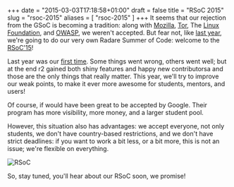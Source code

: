 +++
date = "2015-03-03T17:18:58+01:00"
draft = false
title = "RSoC 2015"
slug = "rsoc-2015"
aliases = [
	"rsoc-2015"
]
+++
It seems that our rejection from the GSoC is becoming a tradition: along with [Mozilla]( https://www.mozilla.org ), [Tor]( https://www.torproject.org ), The [Linux Foundation]( http://www.linuxfoundation.org ), and [OWASP]( https://www.owasp.org ), we weren't accepted. But fear not, like [last year]( http://radare.today/the-rsoc-is-over ), we're going to do our very own Radare Summer of Code: welcome to the [RSoC'15]( http://radare.org/gsoc )!

Last year was our [first time]( http://radare.today/end-of-rsoc-participants-application/ ). Some things went wrong, others went well; but at the end r2 gained both shiny features and happy new contributorsa and those are the only things that really matter. This year, we'll try to improve our weak points, to make it ever more awesome for students, mentors, and users!

Of course, if would have been great to be accepted by Google. Their program has more visibility, more money, and a larger student pool.

However, this situation also has advantages: we accept everyone, not only students, we don't have country-based restrictions, and we don't have strict deadlines: if you want to work a bit less, or a bit more, this is not an issue; we're flexible on everything.

![RSoC](/blog/images/rsoc.jpg)

So, stay tuned, you'll hear about our RSoC soon, we promise!